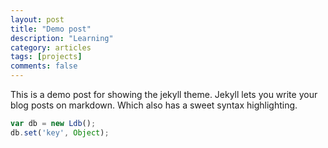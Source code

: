 ```yaml
---
layout: post
title: "Demo post"
description: "Learning"
category: articles
tags: [projects]
comments: false
---
```

This is a demo post for showing the jekyll theme. Jekyll lets you write
your blog posts on markdown. Which also has a sweet syntax highlighting.

```js
var db = new Ldb();
db.set('key', Object);
```


